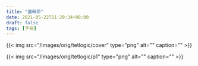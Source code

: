 ```yaml
---
title: "邏輯學"
date: 2021-05-22T11:29:34+08:00
draft: false
tags: [手冊]
---
```


{{< img src="/images/orig/tetlogic/cover" type="png" alt="" caption="" >}}
  
{{< img src="/images/orig/tetlogic/p1" type="png" alt="" caption="" >}}